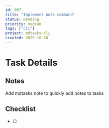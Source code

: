 ```yaml
---
id: 007
title: "Implement note command"
status: pending
priority: medium
tags: ["cli"]
project: mdtasks-cli
created: 2025-10-20
---
```


# Task Details

## Notes
Add mdtasks note <id> <note> to quickly add notes to tasks

## Checklist
- [ ] 

